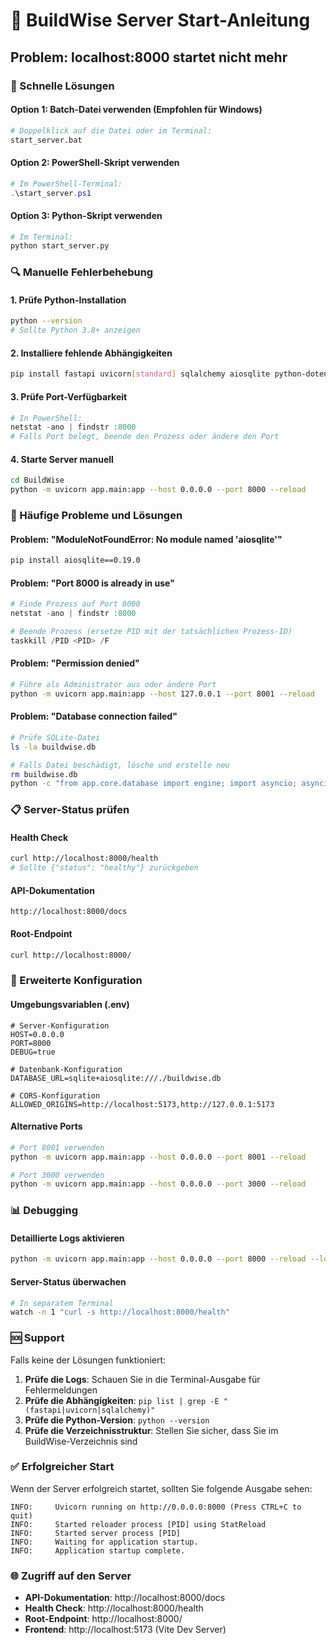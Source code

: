 # 🚀 BuildWise Server Start-Anleitung

## Problem: localhost:8000 startet nicht mehr

### 🔧 Schnelle Lösungen

#### **Option 1: Batch-Datei verwenden (Empfohlen für Windows)**
```bash
# Doppelklick auf die Datei oder im Terminal:
start_server.bat
```

#### **Option 2: PowerShell-Skript verwenden**
```powershell
# Im PowerShell-Terminal:
.\start_server.ps1
```

#### **Option 3: Python-Skript verwenden**
```bash
# Im Terminal:
python start_server.py
```

### 🔍 Manuelle Fehlerbehebung

#### **1. Prüfe Python-Installation**
```bash
python --version
# Sollte Python 3.8+ anzeigen
```

#### **2. Installiere fehlende Abhängigkeiten**
```bash
pip install fastapi uvicorn[standard] sqlalchemy aiosqlite python-dotenv
```

#### **3. Prüfe Port-Verfügbarkeit**
```powershell
# In PowerShell:
netstat -ano | findstr :8000
# Falls Port belegt, beende den Prozess oder ändere den Port
```

#### **4. Starte Server manuell**
```bash
cd BuildWise
python -m uvicorn app.main:app --host 0.0.0.0 --port 8000 --reload
```

### 🐛 Häufige Probleme und Lösungen

#### **Problem: "ModuleNotFoundError: No module named 'aiosqlite'"**
```bash
pip install aiosqlite==0.19.0
```

#### **Problem: "Port 8000 is already in use"**
```powershell
# Finde Prozess auf Port 8000
netstat -ano | findstr :8000

# Beende Prozess (ersetze PID mit der tatsächlichen Prozess-ID)
taskkill /PID <PID> /F
```

#### **Problem: "Permission denied"**
```bash
# Führe als Administrator aus oder ändere Port
python -m uvicorn app.main:app --host 127.0.0.1 --port 8001 --reload
```

#### **Problem: "Database connection failed"**
```bash
# Prüfe SQLite-Datei
ls -la buildwise.db

# Falls Datei beschädigt, lösche und erstelle neu
rm buildwise.db
python -c "from app.core.database import engine; import asyncio; asyncio.run(engine.dispose())"
```

### 📋 Server-Status prüfen

#### **Health Check**
```bash
curl http://localhost:8000/health
# Sollte {"status": "healthy"} zurückgeben
```

#### **API-Dokumentation**
```
http://localhost:8000/docs
```

#### **Root-Endpoint**
```bash
curl http://localhost:8000/
```

### 🔧 Erweiterte Konfiguration

#### **Umgebungsvariablen (.env)**
```env
# Server-Konfiguration
HOST=0.0.0.0
PORT=8000
DEBUG=true

# Datenbank-Konfiguration
DATABASE_URL=sqlite+aiosqlite:///./buildwise.db

# CORS-Konfiguration
ALLOWED_ORIGINS=http://localhost:5173,http://127.0.0.1:5173
```

#### **Alternative Ports**
```bash
# Port 8001 verwenden
python -m uvicorn app.main:app --host 0.0.0.0 --port 8001 --reload

# Port 3000 verwenden
python -m uvicorn app.main:app --host 0.0.0.0 --port 3000 --reload
```

### 📊 Debugging

#### **Detaillierte Logs aktivieren**
```bash
python -m uvicorn app.main:app --host 0.0.0.0 --port 8000 --reload --log-level debug
```

#### **Server-Status überwachen**
```bash
# In separatem Terminal
watch -n 1 "curl -s http://localhost:8000/health"
```

### 🆘 Support

Falls keine der Lösungen funktioniert:

1. **Prüfe die Logs**: Schauen Sie in die Terminal-Ausgabe für Fehlermeldungen
2. **Prüfe die Abhängigkeiten**: `pip list | grep -E "(fastapi|uvicorn|sqlalchemy)"`
3. **Prüfe die Python-Version**: `python --version`
4. **Prüfe die Verzeichnisstruktur**: Stellen Sie sicher, dass Sie im BuildWise-Verzeichnis sind

### ✅ Erfolgreicher Start

Wenn der Server erfolgreich startet, sollten Sie folgende Ausgabe sehen:

```
INFO:     Uvicorn running on http://0.0.0.0:8000 (Press CTRL+C to quit)
INFO:     Started reloader process [PID] using StatReload
INFO:     Started server process [PID]
INFO:     Waiting for application startup.
INFO:     Application startup complete.
```

### 🌐 Zugriff auf den Server

- **API-Dokumentation**: http://localhost:8000/docs
- **Health Check**: http://localhost:8000/health
- **Root-Endpoint**: http://localhost:8000/
- **Frontend**: http://localhost:5173 (Vite Dev Server) 